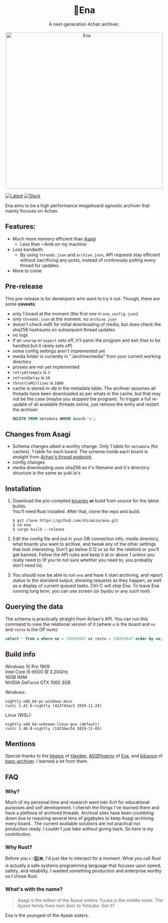 <h1 align="center">🌸Ena</h1><p align="center">A next-generation 4chan archiver.<br><br>
<img src="https://vignette.wikia.nocookie.net/yotsubaand/images/9/95/000000.jpg/revision/latest?cb=20101012214007" alt="Ena" width="500"/><br></p>
	
[![Latest][latest-badge]][latest-link] [![Slack][matrix-badge]][matrix-link]



<!--
A continuation from [Fuuka](https://github.com/eksopl/fuuka) → [Asagi](https://github.com/eksopl/asagi) → [Ena](https://github.com/shiimizu/ena) -->


Ena aims to be a high performance imageboard agnostic archiver that mainly focuses on 4chan.

## Features:
* Much more memory efficient than [Asagi](https://github.com/eksopl/asagi)
  * Less than ~4mb on my machine
* Less bandwith
  * By using `threads.json` and `archive.json`, API requests stay efficient without sacrificing any posts, instead of continously polling every thread for updates.
* More to come

<!--
# Edge cases covered
* banned posts
* thread/post/file deletions
* massive threads consisting of thousands of posts
  -->

## Pre-release
This pre-release is for developers who want to try it out. Though, there are some **caveats**:
* only 1 board at the moment (the first one in `ena_config.json`)
* only `threads.json` at the moment. no `archive.json`
* doesn't check md5 for initial downloading of media, but does check the sha256 hashsums on subsequent thread updates
* no logs
* if an `unwrap` or `expect` sets off, it'll panic the program and exit (has to be handled but it rarely sets off)
* some config settings aren't implemented yet
* media folder is currently in "./archive/media" from your current working directory
* proxies are not yet implemented
* `retryAttempts` is `3`
* `refreshDelay` is `10`
* `throttleMillisec` is `1000`
* cache is stored in-db in the metadata table. The archiver assumes all threads have been downloaded as per whats in the cache, but that may not be the case (maybe you stopped the program). To trigger a full re-update of all available threads online, just remove the entry and restart the archiver:  
  ```sql
  DELETE FROM metadata WHERE board='a';
  ```
## Changes from Asagi
* Schema changes albeit a worthy change. Only 1 table for `metadata` (for caches). 1 table for each board. The schema inside each board is straight from [4chan's thread endpoint](https://github.com/4chan/4chan-API/blob/master/pages/Threads.md).
* config changes
* media downloading uses sha256 as it's filename and it's directory structure is the same as yuki.la's

## Installation
1. Download the pre-compiled [binaries][latest-link] **or** build from source for the latest builds.  
You'll need Rust installed. After that, clone the repo and build.
	```console
	$ git clone https://github.com/shiimizu/ena.git
	$ cd ena
	$ cargo build --release
	```
2. Edit the config file and put in your DB connection info, media directory, what boards you want to archive, and tweak any of the other settings that look interesting. Don't go below 0.12 or so for the ratelimit or you'll get banned. Follow the API rules and keep it at or above 1 unless you really need to (If you're not sure whether you need to, you probably don't need to).

3. You should now be able to run `ena` and have it start archiving, and report status to the standard output, showing requests as they happen, as well as a display of current queued tasks. Ctrl-C will stop Ena. To leave Ena running long term, you can use screen (or byobu or any such tool).

## Querying the data
The schema is practically straight from 4chan's API. You can run this command to view the relational version of it (where `a` is the board and `no` and `resto` is the OP num):
```sql
select * from a where no = 196659047 or resto = 196659047 order by no;
```
## Build info
Windows 10 Pro 1909  
Intel Core i5-6500 @ 3.20GHz  
16GB RAM  
NVIDIA GeForce GTX 1060 3GB

Windows:
```
nightly-x86_64-pc-windows-msvc
rustc 1.41.0-nightly (412f43ac5 2019-11-24)
```

Linux (WSL):
```
nightly-x86_64-unknown-linux-gnu (default)
rustc 1.40.0-nightly (1423bec54 2019-11-05)
```

## Mentions
Special thanks to the [bbepis](https://github.com/bbepis) of [Hayden](https://github.com/bbepis/Hayden), [AGSPhoenix](https://github.com/AGSPhoenix) of [Eve](https://github.com/bibanon/eve), and [bibanon](https://github.com/bibanon) of [basc-archiver](https://github.com/bibanon/basc-archiver). I learned a lot from them.

## FAQ
### Why?
Much of my personal time and research went into 4ch for educational purposes and self development. I cherish the things I've learned there and have a plethora of archived threads. Archival sites have been crumbling down due to requiring several tens of gigabytes to keep Asagi archiving every board.. The current avaliable solutions are not practical nor production ready. I couldn't just take without giving back. So here is my contribution.

### Why Rust?
Before you 👉8️⃣☎️, I'd just like to interject for a moment. What you call *Rust* is actually a safe systems programming language that focuses upon speed, safety, and reliability. I wanted something production and enterprise worthy so I chose Rust.

### What's with the name?
> Asagi is the eldest of the Ayase sisters. Fuuka is the middle sister. The Ayase family lives next door to Yotsuba. Get it?

Ena is the youngest of the Ayase sisters.

[latest-badge]: https://img.shields.io/badge/latest-v0.1.0-ca7f85.svg?style=flat-square
[latest-link]: https://github.com/shiimizu/ena/releases/latest
[matrix-link]: https://matrix.to/#/#bibanon-chat:matrix.org
[matrix-badge]: https://img.shields.io/badge/matrix-join-ca7f85.svg?style=flat-square
